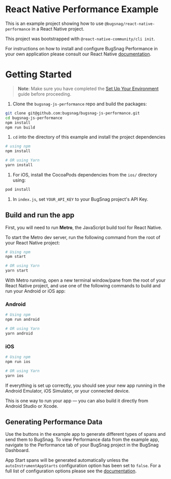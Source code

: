 # React Native Performance Example

This is an example project showing how to use `@bugsnag/react-native-performance` in a React Native project.

This project was bootstrapped with `@react-native-community/cli init`.

For instructions on how to install and configure BugSnag Performance in your own application please consult our React Native [documentation](https://docs.bugsnag.com/performance/integration-guides/react-native/).

# Getting Started

> **Note**: Make sure you have completed the [Set Up Your Environment](https://reactnative.dev/docs/set-up-your-environment) guide before proceeding.

1. Clone the `bugsnag-js-performance` repo and build the packages:

  ```bash
  git clone git@github.com:bugsnag/bugsnag-js-performance.git
  cd bugsnag-js-performance
  npm install
  npm run build
  ```

1. `cd` into the directory of this example and install the project dependencies

  ```bash
  # using npm
  npm install

  # OR using Yarn
  yarn install
  ```

1. For iOS, install the CocoaPods dependencies from the `ios/` directory using:

  ```bash
  pod install 
  ```

1. In `index.js`, set `YOUR_API_KEY` to your BugSnag project's API Key.

## Build and run the app

First, you will need to run **Metro**, the JavaScript build tool for React Native.

To start the Metro dev server, run the following command from the root of your React Native project:

```sh
# Using npm
npm start

# OR using Yarn
yarn start
```

With Metro running, open a new terminal window/pane from the root of your React Native project, and use one of the following commands to build and run your Android or iOS app:

### Android

```sh
# Using npm
npm run android

# OR using Yarn
yarn android
```

### iOS

```sh
# Using npm
npm run ios

# OR using Yarn
yarn ios
```

If everything is set up correctly, you should see your new app running in the Android Emulator, iOS Simulator, or your connected device.

This is one way to run your app — you can also build it directly from Android Studio or Xcode.

## Generating Performance Data

Use the buttons in the example app to generate different types of spans and send them to BugSnag. To view Performance data from the example app, navigate to the Performance tab of your BugSnag project in the BugSnag Dashboard.

App Start spans will be generated automatically unless the `autoInstrumentAppStarts` configuration option has been set to `false`. For a full list of configuration options please see the [documentation](https://docs.bugsnag.com/performance/integration-guides/react-native/).

